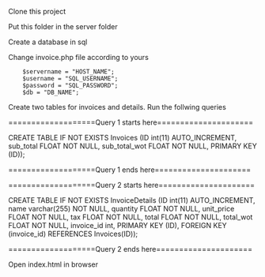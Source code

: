 Clone this project

Put this folder in the server folder

Create a database in sql

Change invoice.php file according to yours 

        $servername = "HOST_NAME";
        $username = "SQL_USERNAME";
        $password = "SQL_PASSWORD";
        $db = "DB_NAME";

Create two tables for invoices and details.
Run the follwing queries

===================Query 1 starts here=====================

CREATE TABLE IF NOT EXISTS Invoices (ID int(11) AUTO_INCREMENT,
sub_total FLOAT NOT NULL,
sub_total_wot FLOAT NOT NULL,
PRIMARY KEY  (ID));


===================Query 1 ends here=====================

===================Query 2 starts here=====================

CREATE TABLE IF NOT EXISTS InvoiceDetails (ID int(11) AUTO_INCREMENT,
name varchar(255) NOT NULL,
quantity FLOAT NOT NULL,
unit_price FLOAT NOT NULL,
tax FLOAT NOT NULL,
total FLOAT NOT NULL,
total_wot FLOAT NOT NULL,
invoice_id int,
PRIMARY KEY  (ID),
FOREIGN KEY (invoice_id) REFERENCES Invoices(ID));

===================Query 2 ends here=====================

Open index.html in browser